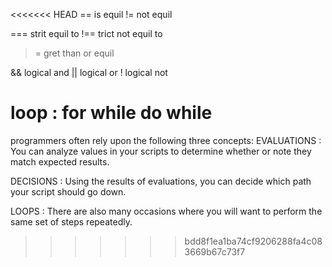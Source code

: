 <<<<<<< HEAD
==  is equil
!= not equil

=== strit equil to
!== trict not equil to
 
 <!-- > gret than -->
 <!-- < less than -->
 >=  gret than or equil
 <!-- <= less than or equil  -->
 && logical and
 || logical or
 ! logical not


 loop :
 for 
 while 
 do while
=======
programmers often rely upon the following three concepts:
EVALUATIONS :
You can analyze values in your scripts to determine whether or note they match expected results.

DECISIONS : Using the results of evaluations, you can decide which path your script should go down.

LOOPS : There are also many occasions where you will want to perform the same set of steps repeatedly. 
>>>>>>> bdd8f1ea1ba74cf9206288fa4c083669b67c73f7
